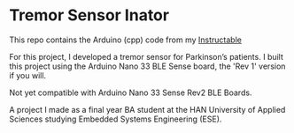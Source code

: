 # Tremor Sensor Inator

This repo contains the Arduino (cpp) code from my [Instructable](https://www.instructables.com/Build-Your-Own-Tremor-Sensor-inator/)

For this project, I developed a tremor sensor for Parkinson’s patients. I built this project using the Arduino Nano 33 BLE Sense board, the 'Rev 1' version if you will. 

Not yet compatible with Arduino Nano 33 Sense Rev2 BLE Boards.

A project I made as a final year BA student at the HAN University of Applied Sciences studying Embedded Systems Engineering (ESE). 
